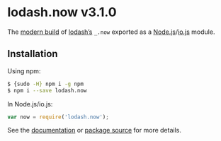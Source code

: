 # lodash.now v3.1.0

The [modern build](https://github.com/lodash/lodash/wiki/Build-Differences) of [lodash’s](https://lodash.com/) `_.now` exported as a [Node.js](http://nodejs.org/)/[io.js](https://iojs.org/) module.

## Installation

Using npm:

```bash
$ {sudo -H} npm i -g npm
$ npm i --save lodash.now
```

In Node.js/io.js:

```js
var now = require('lodash.now');
```

See the [documentation](https://lodash.com/docs#now) or [package source](https://github.com/lodash/lodash/blob/3.1.0-npm-packages/lodash.now) for more details.
